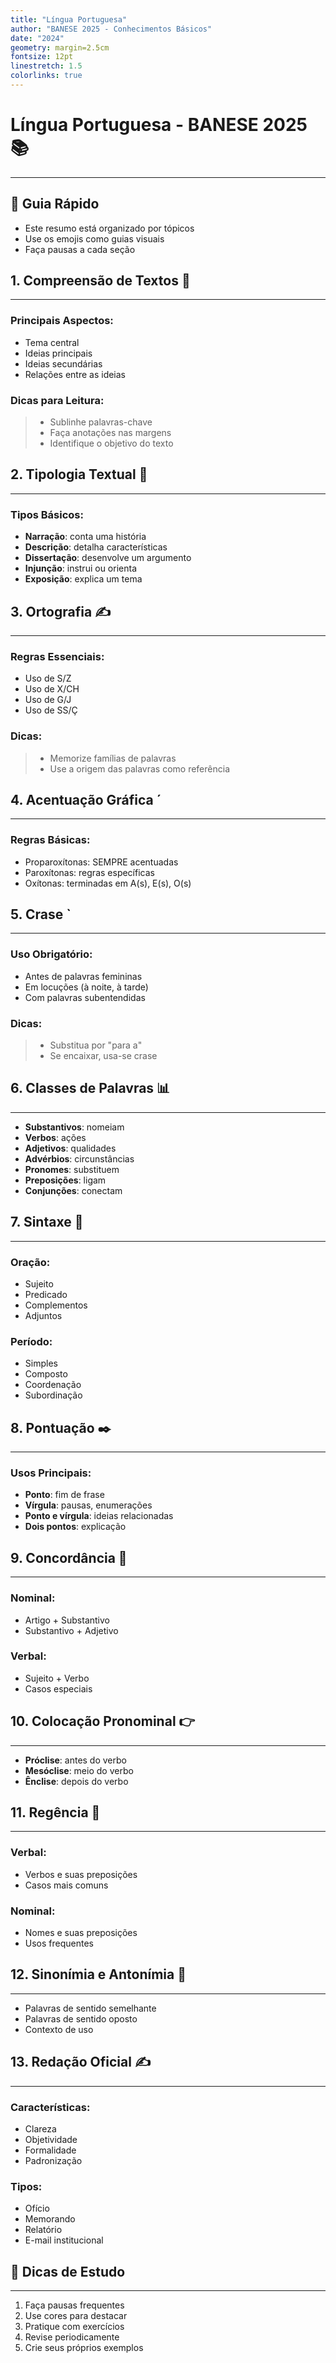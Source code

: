 ```yaml
---
title: "Língua Portuguesa"
author: "BANESE 2025 - Conhecimentos Básicos"
date: "2024"
geometry: margin=2.5cm
fontsize: 12pt
linestretch: 1.5
colorlinks: true
---
```


# Língua Portuguesa - BANESE 2025 📚
---

## 🎯 Guia Rápido
- Este resumo está organizado por tópicos
- Use os emojis como guias visuais
- Faça pausas a cada seção

## 1. Compreensão de Textos 📖
---

### Principais Aspectos:
- Tema central
- Ideias principais
- Ideias secundárias
- Relações entre as ideias

### Dicas para Leitura:
> - Sublinhe palavras-chave
> - Faça anotações nas margens
> - Identifique o objetivo do texto

## 2. Tipologia Textual 📝
---

### Tipos Básicos:
- **Narração**: conta uma história
- **Descrição**: detalha características
- **Dissertação**: desenvolve um argumento
- **Injunção**: instrui ou orienta
- **Exposição**: explica um tema

## 3. Ortografia ✍️
---

### Regras Essenciais:
- Uso de S/Z
- Uso de X/CH
- Uso de G/J
- Uso de SS/Ç

### Dicas:
> - Memorize famílias de palavras
> - Use a origem das palavras como referência

## 4. Acentuação Gráfica ´
---

### Regras Básicas:
- Proparoxítonas: SEMPRE acentuadas
- Paroxítonas: regras específicas
- Oxítonas: terminadas em A(s), E(s), O(s)

## 5. Crase `
---

### Uso Obrigatório:
- Antes de palavras femininas
- Em locuções (à noite, à tarde)
- Com palavras subentendidas

### Dicas:
> - Substitua por "para a"
> - Se encaixar, usa-se crase

## 6. Classes de Palavras 📊
---

- **Substantivos**: nomeiam
- **Verbos**: ações
- **Adjetivos**: qualidades
- **Advérbios**: circunstâncias
- **Pronomes**: substituem
- **Preposições**: ligam
- **Conjunções**: conectam

## 7. Sintaxe 🔄
---

### Oração:
- Sujeito
- Predicado
- Complementos
- Adjuntos

### Período:
- Simples
- Composto
- Coordenação
- Subordinação

## 8. Pontuação ✒️
---

### Usos Principais:
- **Ponto**: fim de frase
- **Vírgula**: pausas, enumerações
- **Ponto e vírgula**: ideias relacionadas
- **Dois pontos**: explicação

## 9. Concordância 🤝
---

### Nominal:
- Artigo + Substantivo
- Substantivo + Adjetivo

### Verbal:
- Sujeito + Verbo
- Casos especiais

## 10. Colocação Pronominal 👉
---

- **Próclise**: antes do verbo
- **Mesóclise**: meio do verbo
- **Ênclise**: depois do verbo

## 11. Regência 🔗
---

### Verbal:
- Verbos e suas preposições
- Casos mais comuns

### Nominal:
- Nomes e suas preposições
- Usos frequentes

## 12. Sinonímia e Antonímia 🔄
---

- Palavras de sentido semelhante
- Palavras de sentido oposto
- Contexto de uso

## 13. Redação Oficial ✍️
---

### Características:
- Clareza
- Objetividade
- Formalidade
- Padronização

### Tipos:
- Ofício
- Memorando
- Relatório
- E-mail institucional

## 📌 Dicas de Estudo
---

1. Faça pausas frequentes
2. Use cores para destacar
3. Pratique com exercícios
4. Revise periodicamente
5. Crie seus próprios exemplos